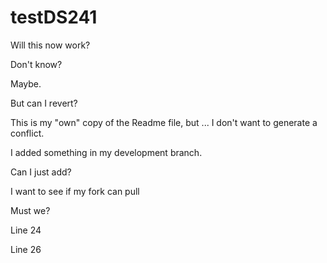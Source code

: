 # testDS241

Will this now work?

Don't know?

Maybe.

But can I revert?



This is my "own" copy of the Readme file, but ... I don't want to generate a conflict.


I added something in my development branch.

Can I just add?

I want to see if my fork can pull

Must we?

Line 24

Line 26
